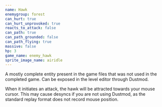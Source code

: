 ```yaml
---
name: Hawk
enemygroup: forest
can_hurt: true
can_hurt_unprovoked: true
reacts_to_attack: false
can_path: true
can_path_grounded: false
can_path_flying: true
massive: false
hp: 3
game_name: enemy_hawk
sprite_image_name: airidle
---
```


A mostly complete entity present in the game files that was not used in the completed game. Can be exposed in the level editor through Dustmod.

When it initiates an attack, the hawk will be attracted towards your mouse cursor. This may cause desyncs if you are not using Dustmod, as the standard replay format does not record mouse position.
